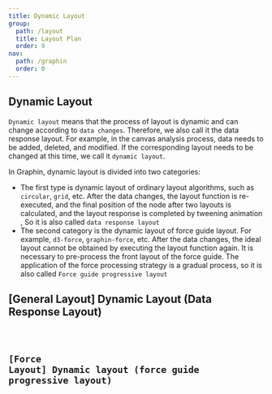 ```yaml
---
title: Dynamic Layout
group:
  path: /layout
  title: Layout Plan
  order: 9
nav:
  path: /graphin
  order: 0
---
```


## Dynamic Layout

`Dynamic layout` means that the process of layout is dynamic and can change according to `data changes`. Therefore, we also call it the data response layout. For example, in the canvas analysis process, data needs to be added, deleted, and modified. If the corresponding layout needs to be changed at this time, we call it `dynamic layout`.

In Graphin, dynamic layout is divided into two categories:

- The first type is dynamic layout of ordinary layout algorithms, such as `circular`, `grid`, etc. After the data changes, the layout function is re-executed, and the final position of the node after two layouts is calculated, and the layout response is completed by tweening animation , So it is also called `data response layout`
- The second category is the dynamic layout of force guide layout. For example, `d3-force`, `graphin-force`, etc. After the data changes, the ideal layout cannot be obtained by executing the layout function again. It is necessary to pre-process the front layout of the force guide. The application of the force processing strategy is a gradual process, so it is also called `Force guide progressive layout`

## [General Layout] Dynamic Layout (Data Response Layout)

<code src='./demos/normal-layout.tsx'>

## [Force Layout] Dynamic layout (force guide progressive layout)

<code src='./demos/graphin-force.tsx'>
